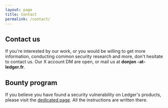 ```yaml
---
layout: page
title: Contact
permalink: /contact/
---
```


## Contact us

If you're interested by our work, or you would be willing to get more information, conducting common security research and more, don't hesitate to contact us. Our X account DM are open, or mail us at **donjon -at- ledger.fr**.

## Bounty program

If you believe you have found a security vulnerability on Ledger's products, please visit the [dedicated page](/bounty). All the instructions are written there.
